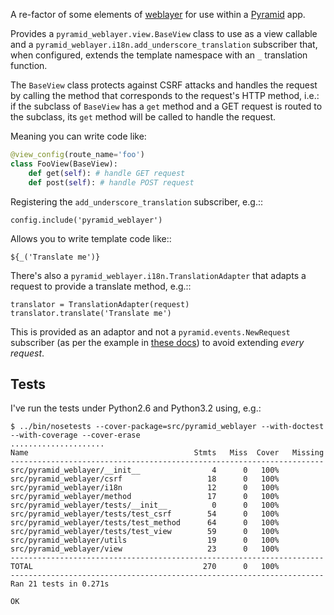 A re-factor of some elements of [weblayer][] for use within a [Pyramid][] app.

Provides a `pyramid_weblayer.view.BaseView` class to use as a view
callable and a `pyramid_weblayer.i18n.add_underscore_translation` subscriber
that, when configured, extends the template namespace with an `_` translation
function.

The `BaseView` class protects against CSRF attacks and handles the request
by calling the method that corresponds to the request's HTTP method, i.e.: if
the subclass of `BaseView` has a `get` method and a GET request is routed to
the subclass, its `get` method will be called to handle the request.

Meaning you can write code like:

```python
@view_config(route_name='foo')
class FooView(BaseView):
    def get(self): # handle GET request
    def post(self): # handle POST request
```

Registering the `add_underscore_translation` subscriber, e.g.::

    config.include('pyramid_weblayer')

Allows you to write template code like::

    ${_('Translate me')}

There's also a `pyramid_weblayer.i18n.TranslationAdapter` that adapts a request
to provide a translate method, e.g.::

    translator = TranslationAdapter(request)
    translator.translate('Translate me')

This is provided as an adaptor and not a `pyramid.events.NewRequest` subscriber
(as per the example in [these docs][]) to avoid extending *every request*.

[these docs]: http://docs.pylonsproject.org/projects/pyramid_cookbook/en/latest/i18n.html

## Tests

I've run the tests under Python2.6 and Python3.2 using, e.g.:

    $ ../bin/nosetests --cover-package=src/pyramid_weblayer --with-doctest --with-coverage --cover-erase
    .....................
    Name                                     Stmts   Miss  Cover   Missing
    ----------------------------------------------------------------------
    src/pyramid_weblayer/__init__                4      0   100%   
    src/pyramid_weblayer/csrf                   18      0   100%   
    src/pyramid_weblayer/i18n                   12      0   100%   
    src/pyramid_weblayer/method                 17      0   100%   
    src/pyramid_weblayer/tests/__init__          0      0   100%   
    src/pyramid_weblayer/tests/test_csrf        54      0   100%   
    src/pyramid_weblayer/tests/test_method      64      0   100%   
    src/pyramid_weblayer/tests/test_view        59      0   100%   
    src/pyramid_weblayer/utils                  19      0   100%   
    src/pyramid_weblayer/view                   23      0   100%   
    ----------------------------------------------------------------------
    TOTAL                                      270      0   100%
    ----------------------------------------------------------------------
    Ran 21 tests in 0.271s
    
    OK

[pyramid]: http://pypi.python.org/pypi/pyramid
[weblayer]: http://github.com/thruflo/weblayer

